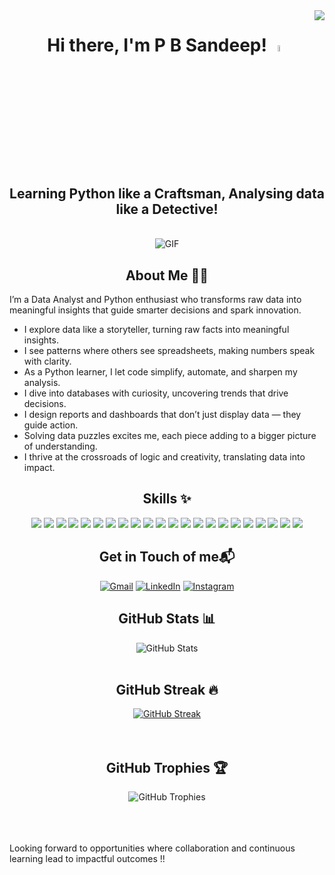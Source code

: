 <img align="right" src="https://komarev.com/ghpvc/?username=SandyBGowda&color=orange&shape=flat-square" />

# <h1 align="center"> Hi there, I'm P B Sandeep! <img src="https://media.giphy.com/media/hvRJCLFzcasrR4ia7z/giphy.gif" width="5%"></a> </h1>
<h2 align="center"> Learning Python like a Craftsman, Analysing data like a Detective! </h2>
<br>

<div align="center">
  <img src="https://www.caxsol.com/assets/img/data-analysis.gif" alt="GIF">
</div>

## <h2 align="center"> About Me 👨‍💻</h2>

I’m a Data Analyst and Python enthusiast who transforms raw data into meaningful insights that guide smarter decisions and spark innovation.

- I explore data like a storyteller, turning raw facts into meaningful insights.
- I see patterns where others see spreadsheets, making numbers speak with clarity.
- As a Python learner, I let code simplify, automate, and sharpen my analysis.
- I dive into databases with curiosity, uncovering trends that drive decisions.
- I design reports and dashboards that don’t just display data — they guide action.
- Solving data puzzles excites me, each piece adding to a bigger picture of understanding.
- I thrive at the crossroads of logic and creativity, translating data into impact. 

## <h2 align="center">Skills ✨</h2>
<p align="center">

<!-- Languages & Tools -->
<img src="https://img.shields.io/badge/SQL-025E8C?style=for-the-badge&logo=postgresql&logoColor=white" />
<img src="https://img.shields.io/badge/Excel-217346?style=for-the-badge&logo=microsoft-excel&logoColor=white" />
<img src="https://img.shields.io/badge/Python-3776AB?style=for-the-badge&logo=python&logoColor=white" />
<img src="https://img.shields.io/badge/Power%20BI-F2C811?style=for-the-badge&logo=powerbi&logoColor=black" />
<img src="https://img.shields.io/badge/Tableau-E97627?style=for-the-badge&logo=tableau&logoColor=white" />
<img src="https://img.shields.io/badge/Jupyter-F37626?style=for-the-badge&logo=jupyter&logoColor=white" />
<img src="https://img.shields.io/badge/R-276DC3?style=for-the-badge&logo=r&logoColor=white" />
<img src="https://img.shields.io/badge/Unity-100000?style=for-the-badge&logo=unity&logoColor=white" />
<img src="https://img.shields.io/badge/C%23-239120?style=for-the-badge&logo=c-sharp&logoColor=white" />
<img src="https://img.shields.io/badge/AWS-232F3E?style=for-the-badge&logo=amazon-aws&logoColor=white" />


<!-- Python Libraries -->
<img src="https://img.shields.io/badge/Pandas-150458?style=for-the-badge&logo=pandas&logoColor=white" />
<img src="https://img.shields.io/badge/NumPy-013243?style=for-the-badge&logo=numpy&logoColor=white" />
<img src="https://img.shields.io/badge/Matplotlib-003B57?style=for-the-badge&logo=plotly&logoColor=white" />

<!-- Core Skills -->
<img src="https://img.shields.io/badge/Data%20Cleaning-FF6F00?style=for-the-badge&logo=databricks&logoColor=white" />
<img src="https://img.shields.io/badge/Data%20Visualization-008080?style=for-the-badge&logo=visualstudiocode&logoColor=white" />
<img src="https://img.shields.io/badge/Statistical%20Analysis-6A1B9A?style=for-the-badge&logo=google-analytics&logoColor=white" />
<img src="https://img.shields.io/badge/Reporting-007ACC?style=for-the-badge&logo=microsoft&logoColor=white" />

<!-- Additional Knowledge on -->
<img src="https://img.shields.io/badge/HTML5-E34F26?style=for-the-badge&logo=html5&logoColor=white" />
<img src="https://img.shields.io/badge/CSS3-1572B6?style=for-the-badge&logo=css3&logoColor=white" />
<img src="https://img.shields.io/badge/C-00599C?style=for-the-badge&logo=c&logoColor=white" />
<img src="https://img.shields.io/badge/MS%20Office-D83B01?style=for-the-badge&logo=microsoft-office&logoColor=white" />
<img src="https://img.shields.io/badge/Figma-F24E1E?style=for-the-badge&logo=figma&logoColor=white" />

</p>
  

## <h2 align="center"> Get in Touch of me📬</h2>

<div align="center">
  <a href="mailto:anithasandeep8@gmail.com"><img src="https://img.shields.io/badge/Gmail-D14836?style=for-the-badge&logo=gmail&logoColor=white" alt="Gmail"></a>
  <a href="https://www.linkedin.com/in/p-b-sandeep-645b63243/"><img src="https://img.shields.io/badge/LinkedIn-0A66C2?style=for-the-badge&logo=linkedin&logoColor=white" alt="LinkedIn"></a>
  <a href="https://www.instagram.com/tranquil_trip_/"><img src="https://img.shields.io/badge/Instagram-E4405F?style=for-the-badge&logo=instagram&logoColor=white" alt="Instagram"></a>
</div>

## <h2 align="center"> GitHub Stats 📊</h2>

<div align="center">
  <img src="https://github-readme-stats.vercel.app/api?username=SandyBGowda&show_icons=true" alt="GitHub Stats">
</div>
</br>

## <h2 align="center"> GitHub Streak 🔥</h2>

<div align="center">
  <a href="https://git.io/streak-stats"><img src="https://streak-stats.demolab.com?user=SandyBGowda&theme=highcontrast&hide_border=true" alt="GitHub Streak"></a>
</div>
</br>
</br>


## <h2 align="center"> GitHub Trophies 🏆</h2>
<div align="center">
  <img src="https://github-profile-trophy.vercel.app/?username=SandyBGowda&theme=dark&no-frame=false&no-bg=false&margin-w=4" alt="GitHub Trophies">
</div>
<br>
</br>
</br>

Looking forward to opportunities where collaboration and continuous learning lead to impactful outcomes !!

